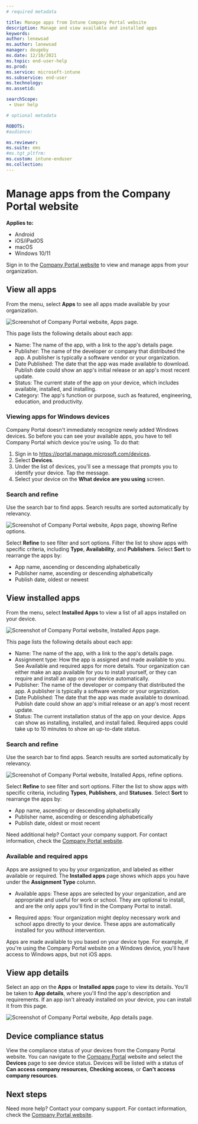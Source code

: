 ```yaml
---
# required metadata

title: Manage apps from Intune Company Portal website  
description: Manage and view available and installed apps  
keywords:
author: lenewsad
ms.author: lanewsad
manager: dougeby
ms.date: 12/10/2021
ms.topic: end-user-help
ms.prod:
ms.service: microsoft-intune
ms.subservice: end-user
ms.technology:
ms.assetid:

searchScope:
 - User help

# optional metadata

ROBOTS:  
#audience:

ms.reviewer: 
ms.suite: ems
#ms.tgt_pltfrm:
ms.custom: intune-enduser
ms.collection: 
---  
```


# Manage apps from the Company Portal website  

**Applies to:** 
* Android   
* iOS/iPadOS   
* macOS   
* Windows 10/11     

Sign in to the [Company Portal website](https://portal.manage.microsoft.com) to view and manage apps from your organization. 

## View all apps  
From the menu, select **Apps** to see all apps made available by your organization. 

   ![Screenshot of Company Portal website, Apps page.](./media/intune-view-apps-1907.png)  

This page lists the following details about each app:  

* Name: The name of the app, with a link to the app's details page.
* Publisher: The name of the developer or company that distributed the app. A publisher is typically a software vendor or your organization.  
* Date Published: The date that the app was made available to download. Publish date could show an app's initial release or an app's most recent update.
* Status: The current state of the app on your device, which includes available, installed, and installing. 
* Category: The app's function or purpose, such as featured, engineering, education, and productivity.  

### Viewing apps for Windows devices  
Company Portal doesn't immediately recognize newly added Windows devices. So before you can see your available apps, you have to tell Company Portal which device you're using. To do that: 

1. Sign in to https://portal.manage.microsoft.com/devices.
2. Select **Devices**.
3. Under the list of devices, you'll see a message that prompts you to identify your device. Tap the message. 
4. Select your device on the **What device are you using** screen.   

### Search and refine   

Use the search bar to find apps. Search results are sorted automatically by relevancy.  

   ![Screenshot of Company Portal website, Apps page, showing Refine options.](./media/intune-refine-all-apps-1907.png)  

Select **Refine** to see filter and sort options. Filter the list to show apps with specific criteria, including **Type**, **Availability**, and **Publishers**. Select **Sort** to rearrange the apps by:

* App name, ascending or descending alphabetically 
* Publisher name, ascending or descending alphabetically 
* Publish date, oldest or newest  

## View installed apps  
From the menu, select **Installed Apps** to view a list of all apps installed on your device.  

   ![Screenshot of Company Portal website, Installed Apps page.](./media/intune-installed-apps-1907.png)  


This page lists the following details about each app:  

* Name: The name of the app, with a link to the app's details page.
* Assignment type: How the app is assigned and made available to you. See Available and required apps for more details. Your organization can either make an app available for you to install yourself, or they can require and install an app on your device automatically.  
* Publisher: The name of the developer or company that distributed the app. A publisher is typically a software vendor or your organization.  
* Date Published: The date that the app was made available to download. Publish date could show an app's initial release or an app's most recent update.
* Status: The current installation status of the app on your device. Apps can show as installing, installed, and install failed. Required apps could take up to 10 minutes to show an up-to-date status.  

### Search and refine  

Use the search bar to find apps. Search results are sorted automatically by relevancy.  

   ![Screenshot of Company Portal website, Installed Apps, refine options.](./media/intune-installed-refine-1907.png)  

Select **Refine** to see filter and sort options. Filter the list to show apps with specific criteria, including **Types**, **Publishers**, and **Statuses**. Select **Sort** to rearrange the apps by:

* App name, ascending or descending alphabetically  
* Publisher name, ascending or descending alphabetically  
* Publish date, oldest or most recent  

Need additional help? Contact your company support. For contact information, check the [Company Portal website](https://go.microsoft.com/fwlink/?linkid=2010980).  

### Available and required apps
Apps are assigned to you by your organization, and labeled as either available or required. The **Installed apps** page shows which apps you have under the **Assignment Type** column. 


* Available apps: These apps are selected by your organization, and are appropriate and useful for work or school. They are optional to install, and are the only apps you'll find in the Company Portal to install. 

* Required apps: Your organization might deploy necessary work and school apps directly to your device. These apps are automatically installed for you without intervention. 

Apps are made available to you based on your device type. For example, if you're using the Company Portal website on a Windows device, you'll have access to Windows apps, but not iOS apps.  

## View app details  
Select an app on the **Apps** or **Installed apps** page to view its details. You'll be taken to **App details**, where you'll find the app's description and requirements. If an app isn't already installed on your device, you can install it from this page. 


   ![Screenshot of Company Portal website, App details page.](./media/intune-app-details-1907.png)  

## Device compliance status
View the compliance status of your devices from the Company Portal website. You can navigate to the [Company Portal](https://portal.manage.microsoft.com/devices) website and select the **Devices** page to see device status. Devices will be listed with a status of **Can access company resources**, **Checking access**, or **Can't access company resources**.

## Next steps
Need more help? Contact your company support. For contact information, check the [Company Portal website](https://go.microsoft.com/fwlink/?linkid=2010980).  
